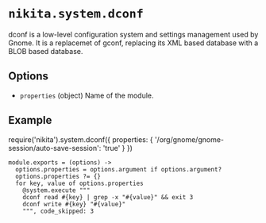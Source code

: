 
# `nikita.system.dconf`

dconf is a low-level configuration system and settings management used by 
Gnome. It is a replacemet of gconf, replacing its XML based database with a 
BLOB based database.

## Options

*   `properties` (object)
    Name of the module.

## Example

require('nikita').system.dconf({
  properties: {
    '/org/gnome/gnome-session/auto-save-session': 'true'
  }
})

    module.exports = (options) ->
      options.properties = options.argument if options.argument?
      options.properties ?= {}
      for key, value of options.properties
        @system.execute """
        dconf read #{key} | grep -x "#{value}" && exit 3
        dconf write #{key} "#{value}"
        """, code_skipped: 3
